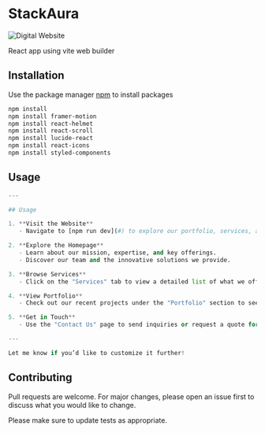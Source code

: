 # StackAura

![Digital Website](src/assets/Stackaura.png "Stackaura Website")


React app using vite web builder

## Installation

Use the package manager [npm](https://www.npmjs.com/) to install packages

```bash
npm install 
npm install framer-motion
npm install react-helmet
npm install react-scroll
npm install lucide-react
npm install react-icons
npm install styled-components

```

## Usage

```python
---

## Usage  

1. **Visit the Website**  
   - Navigate to [npm run dev](#) to explore our portfolio, services, and contact options.  

2. **Explore the Homepage**  
   - Learn about our mission, expertise, and key offerings.  
   - Discover our team and the innovative solutions we provide.  

3. **Browse Services**  
   - Click on the "Services" tab to view a detailed list of what we offer.  

4. **View Portfolio**  
   - Check out our recent projects under the "Portfolio" section to see our capabilities.  

5. **Get in Touch**  
   - Use the "Contact Us" page to send inquiries or request a quote for your project.  

---

Let me know if you’d like to customize it further!
```

## Contributing

Pull requests are welcome. For major changes, please open an issue first
to discuss what you would like to change.

Please make sure to update tests as appropriate.
